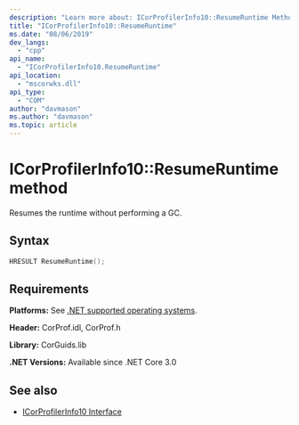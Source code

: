 ```yaml
---
description: "Learn more about: ICorProfilerInfo10::ResumeRuntime Method"
title: "ICorProfilerInfo10::ResumeRuntime"
ms.date: "08/06/2019"
dev_langs:
  - "cpp"
api_name:
  - "ICorProfilerInfo10.ResumeRuntime"
api_location:
  - "mscorwks.dll"
api_type:
  - "COM"
author: "davmason"
ms.author: "davmason"
ms.topic: article
---
```

# ICorProfilerInfo10::ResumeRuntime method

Resumes the runtime without performing a GC.

## Syntax

```cpp
HRESULT ResumeRuntime();
```

## Requirements

**Platforms:** See [.NET supported operating systems](https://github.com/dotnet/core/blob/main/os-lifecycle-policy.md).

**Header:** CorProf.idl, CorProf.h

**Library:** CorGuids.lib

**.NET Versions:** Available since .NET Core 3.0

## See also

- [ICorProfilerInfo10 Interface](icorprofilerinfo10-interface.md)
